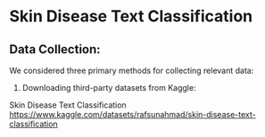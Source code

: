 # Skin Disease Text Classification

## Data Collection:
We considered three primary methods for collecting relevant data:
1.	Downloading third-party datasets from Kaggle:
   
Skin Disease Text Classification
https://www.kaggle.com/datasets/rafsunahmad/skin-disease-text-classification
